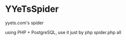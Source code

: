 YYeTsSpider
===========

yyets.com's spider

using PHP + PostgreSQL, use it just by php spider.php all
